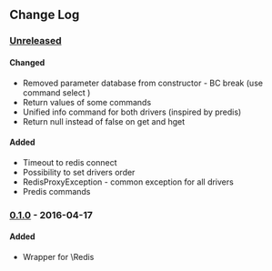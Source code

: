 ## Change Log

### [Unreleased][unreleased]

#### Changed
- Removed parameter database from constructor - BC break (use command select )
- Return values of some commands
- Unified info command for both drivers (inspired by predis)
- Return null instead of false on get and hget

#### Added
- Timeout to redis connect
- Possibility to set drivers order
- RedisProxyException - common exception for all drivers
- Predis commands

### [0.1.0] - 2016-04-17

#### Added
- Wrapper for \Redis

[unreleased]: https://github.com/lulco/redis-proxy/compare/0.1.0...HEAD
[0.1.0]: https://github.com/lulco/redis-proxy/compare/0.0.0...0.1.0

